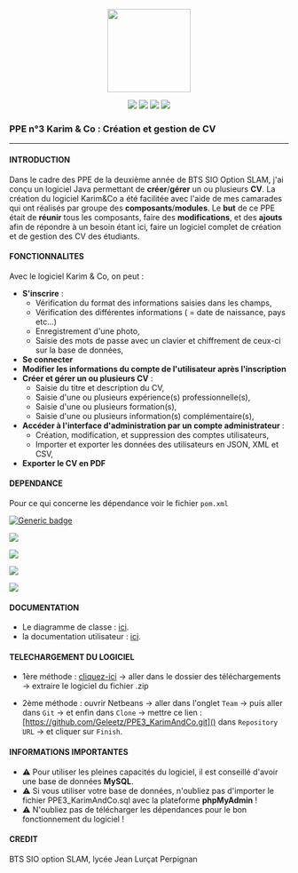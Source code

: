 <p align="center">
<img src="https://image.flaticon.com/icons/svg/311/311334.svg" width="150">
</p>

<p align="center">
<img src="http://hits.dwyl.io/pawel956/pawel956/projetKarimAndCo_ConnexionInscription.svg">
<img src="https://img.shields.io/github/contributors/pawel956/projetKarimAndCo_ConnexionInscription">
<img src="https://img.shields.io/github/repo-size/pawel956/projetKarimAndCo_ConnexionInscription">
<img src="https://img.shields.io/badge/project-maven-red">
</p>

###  PPE n°3 Karim & Co : Création et gestion de CV
---

#### INTRODUCTION
Dans le cadre des PPE de la deuxième année de BTS SIO Option SLAM, j'ai conçu un logiciel Java permettant de **créer**/**gérer** un ou plusieurs **CV**. La création du logiciel Karim&Co a été facilitée avec l'aide de mes camarades qui ont réalisés par groupe des **composants**/**modules**. Le **but** de ce PPE était de **réunir** tous les composants, faire des **modifications**, et des **ajouts** afin de répondre à un besoin étant ici, faire un logiciel complet de création et de gestion des CV des étudiants.

#### FONCTIONNALITES
Avec le logiciel Karim & Co, on peut :
- **S'inscrire** :
    - Vérification du format des informations saisies dans les champs,
    - Vérification des différentes informations ( = date de naissance, pays etc...)
    - Enregistrement d'une photo,
    - Saisie des mots de passe avec un clavier et chiffrement de ceux-ci sur la base de données,
- **Se connecter**
- **Modifier les informations du compte de l'utilisateur après l'inscription**
- **Créer et gérer un ou plusieurs CV** :
	- Saisie du titre et description du CV,
	- Saisie d'une ou plusieurs expérience(s) professionnelle(s),
	- Saisie d'une ou plusieurs formation(s),
	- Saisie d'une ou plusieurs information(s) complémentaire(s),
- **Accéder à l'interface d'administration par un compte administrateur** :
	- Création, modification, et suppression des comptes utilisateurs,
	- Importer et exporter les données des utilisateurs en JSON, XML et CSV,
- **Exporter le CV en PDF**

#### DEPENDANCE
Pour ce qui concerne les dépendance voir le fichier `pom.xml`

<p align="center">

[![Generic badge](https://img.shields.io/badge/weblaf-v1.2.9-success)](https://github.com/mgarin/weblaf) 

[<img src="https://img.shields.io/badge/commons--net-3.6-success">](http://mirrors.ircam.fr/pub/apache//commons/net/binaries/commons-net-3.6-bin.zip)  

[<img src="https://img.shields.io/badge/mysql--connector--java-5.1.48-success">](https://repo1.maven.org/maven2/mysql/mysql-connector-java/5.1.48/mysql-connector-java-5.1.48.jar)

[<img src="https://img.shields.io/badge/acrobat-1.1-success">](http://central.maven.org/maven2/com/adobe/acrobat/acrobat/1.1/)

[<img src="https://img.shields.io/badge/itextpdf-5.5.13.1-success">](https://mvnrepository.com/artifact/com.itextpdf/itextpdf/5.5.13.1)

</p>

#### DOCUMENTATION
- Le diagramme de classe : [ici](https://docs.google.com/document/d/1oIMxQ898wdkRi-pWkqLaBM4AR4ZLcovMUhIvGPGQCIc/edit?usp=sharing).
- la documentation utilisateur : [ici](https://docs.google.com/document/d/1oIMxQ898wdkRi-pWkqLaBM4AR4ZLcovMUhIvGPGQCIc/edit?usp=sharing).

#### TELECHARGEMENT DU LOGICIEL
- 1ère méthode :  [cliquez-ici](https://github.com/Geleetz/PPE3_KarimAndCo/archive/master.zip)  → aller dans le dossier des téléchargements → extraire le logiciel du fichier .zip
    
- 2ème méthode : ouvrir Netbeans → aller dans l'onglet  `Team`  → puis aller dans  `Git`  → et enfin dans  `Clone`  → mettre ce lien :  [https://github.com/Geleetz/PPE3_KarimAndCo.git]()  dans  `Repository URL`  → et cliquer sur  `Finish`.

#### INFORMATIONS IMPORTANTES
- ⚠ Pour utiliser les pleines capacités du logiciel, il est conseillé d'avoir une base de données **MySQL**.
- ⚠ Si vous utiliser votre base de données, n'oubliez pas d'importer le fichier PPE3_KarimAndCo.sql avec la plateforme **phpMyAdmin** !
- ⚠ N'oubliez pas de télécharger les dépendances pour le bon fonctionnement du logiciel !

#### CREDIT
BTS SIO option SLAM, lycée Jean Lurçat Perpignan
